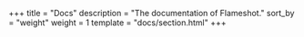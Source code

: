 +++
title = "Docs"
description = "The documentation of Flameshot."
sort_by = "weight"
weight = 1
template = "docs/section.html"
+++
